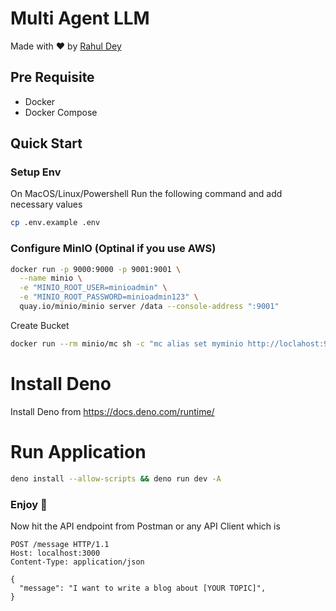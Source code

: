 # Multi Agent LLM

Made with :heart: by [Rahul Dey](https://github.com/RahulDey12)

## Pre Requisite

- Docker
- Docker Compose

## Quick Start

### Setup Env

On MacOS/Linux/Powershell Run the following command and add necessary values

```sh
cp .env.example .env
```

### Configure MinIO (Optinal if you use AWS)

```sh
docker run -p 9000:9000 -p 9001:9001 \
  --name minio \
  -e "MINIO_ROOT_USER=minioadmin" \
  -e "MINIO_ROOT_PASSWORD=minioadmin123" \
  quay.io/minio/minio server /data --console-address ":9001"
```

Create Bucket

```sh
docker run --rm minio/mc sh -c "mc alias set myminio http://loclahost:9000 minioadmin minioadmin123 && mc mb myminio/iitg-multiagent && mc anonymous set public minio/iitg-multiagent"

```

# Install Deno

Install Deno from https://docs.deno.com/runtime/

# Run Application

```sh
deno install --allow-scripts && deno run dev -A
```

### Enjoy :tada:

Now hit the API endpoint from Postman or any API Client which is

```http
POST /message HTTP/1.1
Host: localhost:3000
Content-Type: application/json

{
  "message": "I want to write a blog about [YOUR TOPIC]",
}
```
